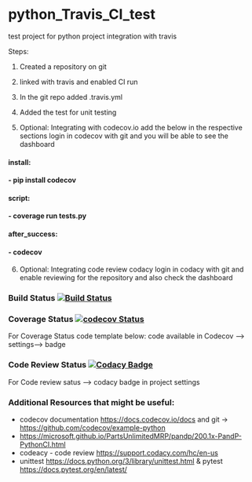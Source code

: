 # python_Travis_CI_test
test project for python project integration with travis

Steps: 
1. Created a repository on git 
2. linked with travis and enabled CI run
3. In the git repo added .travis.yml
4. Added the test for unit testing 

5. Optional: Integrating with codecov.io add the below in the respective sections 
login in codecov with git and you will be able to see the dashboard
#### install: 
#### - pip install codecov
#### script:
#### - coverage run tests.py
#### after_success:
####   - codecov

6. Optional: Integrating code review codacy 
login in codacy with git and enable reviewing for the repository and also check the dashboard


### Build Status [![Build Status](https://travis-ci.org/prithvisekhar/python_Travis_CI_test.svg?branch=master)](https://travis-ci.org/prithvisekhar/python_Travis_CI_test)

### Coverage Status [![codecov Status](https://codecov.io/gh/prithvisekhar/python_Travis_CI_test/branch/master/graph/badge.svg)](https://codecov.io/gh/prithvisekhar/python_Travis_CI_test)
For Coverage Status code template below: code available in Codecov --> settings--> badge
### Code Review Status [![Codacy Badge](https://api.codacy.com/project/badge/Grade/733e3759ac334457b30d75329cb2b6a7)](https://www.codacy.com/app/prithvisekhar/python_Travis_CI_test?utm_source=github.com&amp;utm_medium=referral&amp;utm_content=prithvisekhar/python_Travis_CI_test&amp;utm_campaign=Badge_Grade)
For Code review satus --> codacy badge in project settings

### Additional Resources that might be useful: 
* codecov documentation https://docs.codecov.io/docs and git -> https://github.com/codecov/example-python 
* https://microsoft.github.io/PartsUnlimitedMRP/pandp/200.1x-PandP-PythonCI.html 
* codeacy - code review https://support.codacy.com/hc/en-us 
* unittest https://docs.python.org/3/library/unittest.html & pytest https://docs.pytest.org/en/latest/ 
